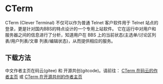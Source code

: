 # CTerm
CTerm (Clever Terminal) 不仅可以作为普通 Telnet 客户软件用于 Telnet 站点的登录，更是针对国内BBS的特点设计的一个专用上站软件。 它在运行中对用户和服务器之间的信息进行了分析，知道用户在 BBS 上的当前状态(主选单/讨论区列表/用户列表/文章 列表/编辑状态)，从而提供相应的服务。

## 下载方法
中文作者主页在码云(gitee) 和 开源共创(gitcode)。请前往： [CTerm 在码云的作者主页](https://gitee.com/devcpp/cterm) 或 [CTerm 在开源共创的作者主页](https://gitcode.com/devcpp/cterm) 
